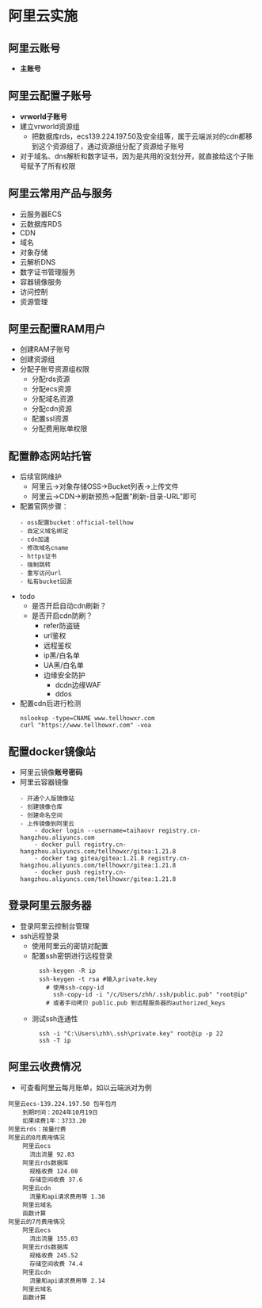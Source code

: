# 阿里云实施

## 阿里云账号
- **主账号**


## 阿里云配置子账号
- **vrworld子账号**
- 建立vrworld资源组
  - 把数据库rds，ecs139.224.197.50及安全组等，属于云端派对的cdn都移到这个资源组了，通过资源组分配了资源给子账号
- 对于域名、dns解析和数字证书，因为是共用的没划分开，就直接给这个子账号赋予了所有权限

## 阿里云常用产品与服务
- 云服务器ECS
- 云数据库RDS
- CDN
- 域名
- 对象存储
- 云解析DNS
- 数字证书管理服务
- 容器镜像服务
- 访问控制
- 资源管理

## 阿里云配置RAM用户
- 创建RAM子账号
- 创建资源组
- 分配子账号资源组权限
  - 分配rds资源
  - 分配ecs资源
  - 分配域名资源
  - 分配cdn资源
  - 配置ssl资源
  - 分配费用账单权限

## 配置静态网站托管
- 后续官网维护
  - 阿里云->对象存储OSS->Bucket列表->上传文件
  - 阿里云->CDN->刷新预热->配置“刷新-目录-URL”即可
- 配置官网步骤：
  ```纯文本
  - oss配置bucket：official-tellhow
  - 自定义域名绑定
  - cdn加速
  - 修改域名cname
  - https证书
  - 强制跳转
  - 重写访问url
  - 私有bucket回源
  ```
- todo
  - 是否开启自动cdn刷新？
  - 是否开启cdn防刷？
    - refer防盗链
    - url鉴权
    - 远程鉴权
    - ip黑/白名单
    - UA黑/白名单
    - 边缘安全防护
      - dcdn边缘WAF
      - ddos
- 配置cdn后进行检测
  ```
  nslookup -type=CNAME www.tellhowxr.com
  curl "https://www.tellhowxr.com" -voa
  ```

## 配置docker镜像站
- 阿里云镜像**账号密码**
- 阿里云容器镜像
  ```纯文本
  - 开通个人版镜像站
  - 创建镜像仓库
  - 创建命名空间
  - 上传镜像到阿里云
      - docker login --username=taihaovr registry.cn-hangzhou.aliyuncs.com
      - docker pull registry.cn-hangzhou.aliyuncs.com/tellhowxr/gitea:1.21.8
      - docker tag gitea/gitea:1.21.8 registry.cn-hangzhou.aliyuncs.com/tellhowxr/gitea:1.21.8
      - docker push registry.cn-hangzhou.aliyuncs.com/tellhowxr/gitea:1.21.8
  ```

## 登录阿里云服务器
- 登录阿里云控制台管理
- ssh远程登录
  - 使用阿里云的密钥对配置
  - 配置ssh密钥进行远程登录
    ```shell
      ssh-keygen -R ip
      ssh-keygen -t rsa #输入private.key
        # 使用ssh-copy-id
          ssh-copy-id -i "/c/Users/zhh/.ssh/public.pub" "root@ip"
        # 或者手动拷贝 public.pub 到远程服务器的authorized_keys
    ```
  - 测试ssh连通性
    ```shell
      ssh -i "C:\Users\zhh\.ssh\private.key" root@ip -p 22
      ssh -T ip 
    ```

## 阿里云收费情况
- 可查看阿里云每月账单，如以云端派对为例
```
阿里云ecs-139.224.197.50 包年包月
    到期时间：2024年10月19日
    如果续费1年：3733.20
阿里云rds：按量付费
阿里云的8月费用情况
    阿里云ecs
      流出流量 92.83
    阿里云rds数据库
      规格收费 124.08
      存储空间收费 37.6
    阿里云cdn
      流量和api请求费用等 1.38
    阿里云域名
    函数计算
阿里云的7月费用情况
    阿里云ecs
      流出流量 155.03
    阿里云rds数据库
      规格收费 245.52
      存储空间收费 74.4
    阿里云cdn
      流量和api请求费用等 2.14
    阿里云域名
    函数计算
```